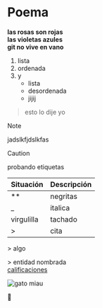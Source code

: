 # Poema
**las rosas son rojas**  
**las violetas azules**  
**git no vive en vano**  


1. lista
2. ordenada
3. y
   * lista
   * desordenada
   * jijij
> esto lo dije yo

> [!NOTE]
> jadslkfjdslkfas

> [!CAUTION]
> probando etiquetas


| Situación       | Descripción |
|----------------|------------|
| **  | negritas |
| _  | italica |
| virgulilla  | tachado |
| > | cita |

\> algo  

&gt; entidad nombrada  
[calificaciones](https://www.uv.mx/calificaciones)  

![gato miau](https://encrypted-tbn0.gstatic.com/images?q=tbn:ANd9GcR7Rsfl6dIGPbojoNrUPdja0WjgGk8ESACRZg&s)

👻
